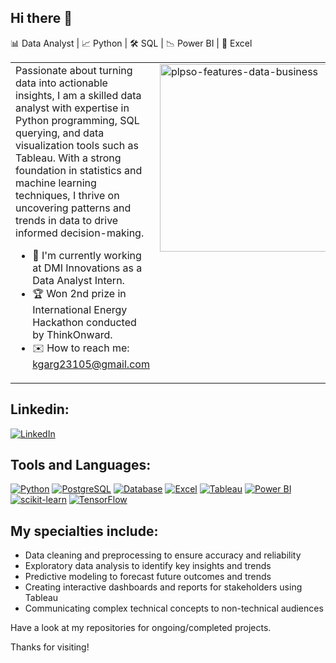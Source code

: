 ## Hi there 👋

📊 Data Analyst | 📈 Python | 🛠 SQL | 📉 Power BI | 🧮 Excel

<table>
  <tr>
    <td style="vertical-align: top;">
      Passionate about turning data into actionable insights, I am a skilled data analyst with expertise in Python programming, SQL querying, and data visualization tools such as Tableau. With a strong foundation in statistics and machine learning techniques, I thrive on uncovering patterns and trends in data to drive informed decision-making.
      
      
- 💼 I'm currently working at DMI Innovations as a Data Analyst Intern.
- 🏆 Won 2nd prize in International Energy Hackathon conducted by ThinkOnward.
- ✉️ How to reach me: kgarg23105@gmail.com
    </td>
    <td style="vertical-align: top;">
      <img src="https://github.com/kanishkagargg/kanishkagargg/assets/140965958/eccf8634-0cfa-4c9f-a503-1893ca8ef241" width="1300" height="300" alt="plpso-features-data-business">
    </td>
  </tr>
</table>

## Linkedin:
[![LinkedIn](https://img.shields.io/badge/LinkedIn-0077B5?style=for-the-badge&logo=linkedin&logoColor=white)](https://www.linkedin.com/in/kanishkagarg23105/)

## Tools and Languages:
[![Python](https://img.shields.io/badge/Python-3776AB?style=for-the-badge&logo=python&logoColor=white)](https://www.python.org/)
[![PostgreSQL](https://img.shields.io/badge/PostgreSQL-336791?style=for-the-badge&logo=postgresql&logoColor=white)](https://www.postgresql.org/)
[![Database](https://img.shields.io/badge/Database-003B57?style=for-the-badge&logo=databricks&logoColor=white)](https://en.wikipedia.org/wiki/Database)
[![Excel](https://img.shields.io/badge/Microsoft_Excel-217346?style=for-the-badge&logo=microsoft-excel&logoColor=white)](https://www.microsoft.com/en-us/microsoft-365/excel)
[![Tableau](https://img.shields.io/badge/Tableau-E97627?style=for-the-badge&logo=tableau&logoColor=white)](https://www.tableau.com/)
[![Power BI](https://img.shields.io/badge/Power_BI-F2C811?style=for-the-badge&logo=power-bi&logoColor=black)](https://powerbi.microsoft.com/)
[![scikit-learn](https://img.shields.io/badge/scikit--learn-F7931E?style=for-the-badge&logo=scikit-learn&logoColor=white)](https://scikit-learn.org/)
[![TensorFlow](https://img.shields.io/badge/TensorFlow-FF6F00?style=for-the-badge&logo=tensorflow&logoColor=white)](https://www.tensorflow.org/)



## My specialties include:

- Data cleaning and preprocessing to ensure accuracy and reliability
- Exploratory data analysis to identify key insights and trends
- Predictive modeling to forecast future outcomes and trends
- Creating interactive dashboards and reports for stakeholders using Tableau
- Communicating complex technical concepts to non-technical audiences


Have a look at my repositories for ongoing/completed projects.

Thanks for visiting!
